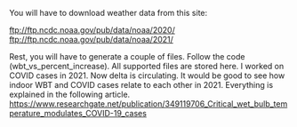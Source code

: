 You will have to download weather data from this site:

ftp://ftp.ncdc.noaa.gov/pub/data/noaa/2020/
ftp://ftp.ncdc.noaa.gov/pub/data/noaa/2021/

Rest, you will have to generate a couple of files. Follow the code (wbt_vs_percent_increase). All supported files are stored here.
I worked on COVID cases in 2021. Now delta is circulating. It would be good to see how indoor WBT and COVID cases relate to each other in 2021.
Everything is explained in the following article.
https://www.researchgate.net/publication/349119706_Critical_wet_bulb_temperature_modulates_COVID-19_cases

